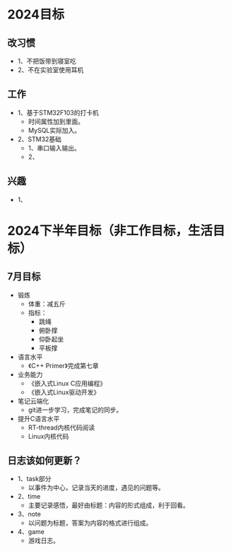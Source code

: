 # 2024目标
## 改习惯
- 1、不把饭带到寝室吃
- 2、不在实验室使用耳机
## 工作
- 1、基于STM32F103的打卡机
  - 时间属性加到里面。
  - MySQL实际加入。
- 2、STM32基础
  - 1、串口输入输出。
  - 2、
## 兴趣
- 1、

# 2024下半年目标（非工作目标，生活目标）
## 7月目标
- 锻炼
  - 体重：减五斤
  - 指标：
    - 跳绳
    - 俯卧撑
    - 仰卧起坐
    - 平板撑
- 语言水平
  - 《C++ Primer》完成第七章
- 业务能力
  - 《嵌入式Linux C应用编程》
  - 《嵌入式Linux驱动开发》
- 笔记云端化
  - git进一步学习，完成笔记的同步。
- 提升C语言水平
  - RT-thread内核代码阅读
  - Linux内核代码
## 日志该如何更新？
- 1、task部分
  - 以事件为中心，记录当天的进度，遇见的问题等。
- 2、time
  - 主要记录感悟，最好由标题：内容的形式组成，利于回看。
- 3、note
  - 以问题为标题，答案为内容的格式进行组成。
- 4、game
  - 游戏日志。